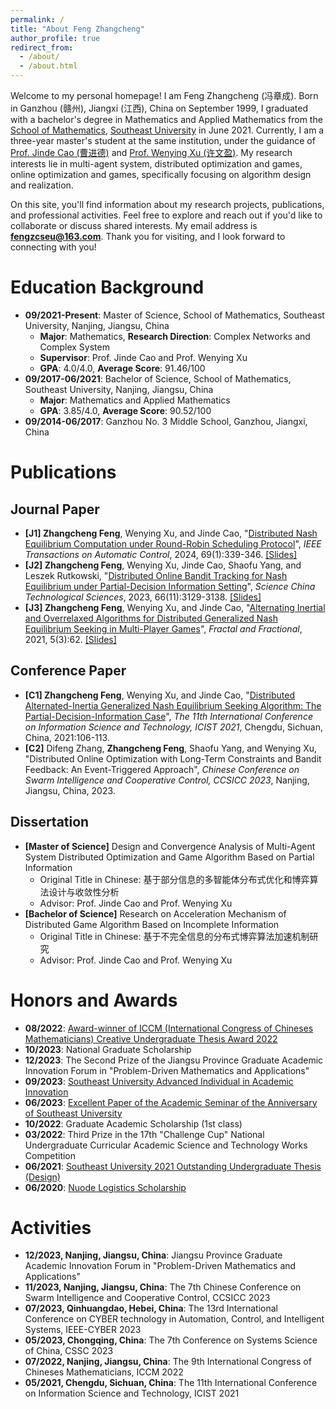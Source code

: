 ```yaml
---
permalink: /
title: "About Feng Zhangcheng"
author_profile: true
redirect_from: 
  - /about/
  - /about.html
---
```


Welcome to my personal homepage! I am Feng Zhangcheng (冯章成). Born in Ganzhou (赣州), Jiangxi (江西), China on September 1999, I graduated with a bachelor's degree in Mathematics and Applied Mathematics from the [School of Mathematics](https://math.seu.edu.cn/), [Southeast University](https://www.seu.edu.cn/) in June 2021. Currently, I am a three-year master's student at the same institution, under the guidance of [Prof. Jinde Cao (曹进德)](https://math.seu.edu.cn/jdc/list.htm) and [Prof. Wenying Xu (许文盈)](https://wenyingxu.github.io/). My research interests lie in multi-agent system, distributed optimization and games, online optimization and games, specifically focusing on algorithm design and realization.

On this site, you'll find information about my research projects, publications, and professional activities. Feel free to explore and reach out if you'd like to collaborate or discuss shared interests. My email address is **fengzcseu@163.com**. Thank you for visiting, and I look forward to connecting with you!

Education Background
======
* **09/2021-Present**: Master of Science, School of Mathematics, Southeast University, Nanjing, Jiangsu, China
  * **Major**: Mathematics, **Research Direction**: Complex Networks and Complex System
  * **Supervisor**: Prof. Jinde Cao and Prof. Wenying Xu
  * **GPA**: 4.0/4.0, **Average Score**: 91.46/100
* **09/2017-06/2021**: Bachelor of Science, School of Mathematics, Southeast University, Nanjing, Jiangsu, China
  * **Major**: Mathematics and Applied Mathematics
  * **GPA**: 3.85/4.0, **Average Score**: 90.52/100
* **09/2014-06/2017**: Ganzhou No. 3 Middle School, Ganzhou, Jiangxi, China

Publications
======
## Journal Paper
* **[J1] Zhangcheng Feng**, Wenying Xu, and Jinde Cao, "[Distributed Nash Equilibrium Computation under Round-Robin Scheduling Protocol](https://doi.org/10.1109/TAC.2023.3262440)", *IEEE Transactions on Automatic Control*, 2024, 69(1):339-346. [[Slides]](https://zhangcheng-f.github.io/files/Slides_NE_seeking_under_RR.pdf)
* **[J2] Zhangcheng Feng**, Wenying Xu, Jinde Cao, Shaofu Yang, and Leszek Rutkowski, "[Distributed Online Bandit Tracking for Nash Equilibrium under Partial-Decision Information Setting](https://doi.org/10.1007/s11431-023-2513-8)", *Science China Technological Sciences*, 2023, 66(11):3129-3138. [[Slides]](https://zhangcheng-f.github.io/files/Slides_SCTS.pdf)
* **[J3] Zhangcheng Feng**, Wenying Xu, and Jinde Cao, "[Alternating Inertial and Overrelaxed Algorithms for Distributed Generalized Nash Equilibrium Seeking in Multi-Player Games](https://doi.org/10.3390/fractalfract5030062)", *Fractal and Fractional*, 2021, 5(3):62. [[Slides]](https://zhangcheng-f.github.io/files/Slides_Fractal.pdf)

## Conference Paper
* **[C1] Zhangcheng Feng**, Wenying Xu, and Jinde Cao, "[Distributed Alternated-Inertia Generalized Nash Equilibrium Seeking Algorithm: The Partial-Decision-Information Case](https://doi.org/10.1109/ICIST52614.2021.9440596)", *The 11th International Conference on Information Science and Technology, ICIST 2021*, Chengdu, Sichuan, China, 2021:106-113.
* **[C2]** Difeng Zhang, **Zhangcheng Feng**, Shaofu Yang, and Wenying Xu, "Distributed Online Optimization with Long-Term Constraints and Bandit Feedback: An Event-Triggered Approach", *Chinese Conference on Swarm Intelligence and Cooperative Control, CCSICC 2023*, Nanjing, Jiangsu, China, 2023.

## Dissertation
* **[Master of Science]** Design and Convergence Analysis of Multi-Agent System Distributed Optimization and Game Algorithm Based on Partial Information
  * Original Title in Chinese: 基于部分信息的多智能体分布式优化和博弈算法设计与收敛性分析
  * Advisor: Prof. Jinde Cao and Prof. Wenying Xu
* **[Bachelor of Science]** Research on Acceleration Mechanism of Distributed Game Algorithm Based on Incomplete Information
  * Original Title in Chinese: 基于不完全信息的分布式博弈算法加速机制研究
  * Advisor: Prof. Jinde Cao and Prof. Wenying Xu

Honors and Awards
======
* **08/2022**: [Award-winner of ICCM (International Congress of Chineses Mathematicians) Creative Undergraduate Thesis Award 2022](https://zhangcheng-f.github.io/files/Award_ICCM.PDF)
* **10/2023**: National Graduate Scholarship
* **12/2023**: The Second Prize of the Jiangsu Province Graduate Academic Innovation Forum in "Problem-Driven Mathematics and Applications"
* **09/2023**: [Southeast University Advanced Individual in Academic Innovation](https://zhangcheng-f.github.io/files/Award_Advanced_Individual_in_Academic_Innovation.pdf)
* **06/2023**: [Excellent Paper of the Academic Seminar of the Anniversary of Southeast University](https://zhangcheng-f.github.io/files/Award_academic_seminar_SEU.pdf)
* **10/2022**: Graduate Academic Scholarship (1st class)
* **03/2022**: Third Prize in the 17th "Challenge Cup" National Undergraduate Curricular Academic Science and Technology Works Competition
* **06/2021**: [Southeast University 2021 Outstanding Undergraduate Thesis (Design)](https://zhangcheng-f.github.io/files/Award_Undergraduate_Thesis.pdf)
* **06/2020**: [Nuode Logistics Scholarship](https://zhangcheng-f.github.io/files/Award_Nuode_logistics_scholarship.pdf)

Activities
======
* **12/2023, Nanjing, Jiangsu, China**: Jiangsu Province Graduate Academic Innovation Forum in "Problem-Driven Mathematics and Applications"
* **11/2023, Nanjing, Jiangsu, China**: The 7th Chinese Conference on Swarm Intelligence and Cooperative Control, CCSICC 2023
* **07/2023, Qinhuangdao, Hebei, China**: The 13rd International Conference on CYBER technology in Automation, Control, and Intelligent Systems, IEEE-CYBER 2023
* **05/2023, Chongqing, China**: The 7th Conference on Systems Science of China, CSSC 2023
* **07/2022, Nanjing, Jiangsu, China**: The 9th International Congress of Chineses Mathematicians, ICCM 2022
* **05/2021, Chengdu, Sichuan, China**: The 11th International Conference on Information Science and Technology, ICIST 2021
